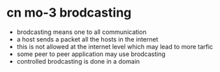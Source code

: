# cn mo-3 brodcasting

- brodcasting means one to all communication
- a host sends a packet all the hosts in the internet
- this is not allowed at the internet level which may lead to more tarfic
- some peer to peer application may use brodcasting
- controlled brodcasting is done in a domain
